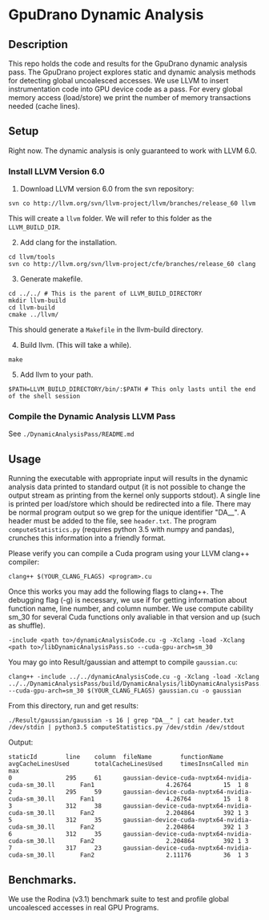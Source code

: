# GpuDrano Dynamic Analysis

## Description
This repo holds the code and results for the GpuDrano dynamic analysis pass. The GpuDrano project explores static and dynamic analysis methods for detecting global uncoalesced accesses. We use LLVM to insert instrumentation code into GPU device code as a pass. For every global memory access (load/store) we print the number of memory transactions needed (cache lines).

## Setup

Right now. The dynamic analysis is only guaranteed to work with LLVM 6.0.

### Install LLVM Version 6.0

1. Download LLVM version 6.0 from the svn repository:
```shell
svn co http://llvm.org/svn/llvm-project/llvm/branches/release_60 llvm
```

This will create a `llvm` folder. We will refer to this folder as the `LLVM_BUILD_DIR`.

2. Add clang for the installation.
```shell
cd llvm/tools
svn co http://llvm.org/svn/llvm-project/cfe/branches/release_60 clang
```

3. Generate makefile.

```shell
cd ../../ # This is the parent of LLVM_BUILD_DIRECTORY
mkdir llvm-build
cd llvm-build
cmake ../llvm/
```

This should generate a `Makefile` in the llvm-build directory.

4. Build llvm. (This will take a while).
```shell
make
```

5. Add llvm to your path.
```shell
$PATH=LLVM_BUILD_DIRECTORY/bin/:$PATH # This only lasts until the end of the shell session
```

### Compile the Dynamic Analysis LLVM Pass
See `./DynamicAnalysisPass/README.md`


## Usage
Running the executable with appropriate input will results in the dynamic analysis data printed to standard output (it is not possible to change the output stream as printing from the kernel only supports stdout). A single line is printed per load/store which should be redirected into a file. There may be normal program output so we grep for the unique identifier "DA__". A header must be added to the file, see `header.txt`. The program `computeStatistics.py` (requires python 3.5 with numpy and pandas), crunches this information into a friendly format.

Please verify you can compile a Cuda program using your LLVM clang++ compiler:
```
clang++ $(YOUR_CLANG_FLAGS) <program>.cu
```

Once this works you may add the following flags to clang++. The debugging flag (-g) is necessary, we use if for getting information about function name, line number, and column number. We use compute cability sm_30 for several Cuda functions only avaliable in that version and up (such as shuffle).
```
-include <path to>/dynamicAnalysisCode.cu -g -Xclang -load -Xclang <path to>/libDynamicAnalysisPass.so --cuda-gpu-arch=sm_30
```

You may go into Result/gaussian and attempt to compile `gaussian.cu`:
```
clang++ -include ../../dynamicAnalysisCode.cu -g -Xclang -load -Xclang ../../DynamicAnalysisPass/build/DynamicAnalysis/libDynamicAnalysisPass.so --cuda-gpu-arch=sm_30 $(YOUR_CLANG_FLAGS) gaussian.cu -o gaussian
```

From this directory, run and get results:
```
./Result/gaussian/gaussian -s 16 | grep "DA__" | cat header.txt /dev/stdin | python3.5 computeStatistics.py /dev/stdin /dev/stdout
```

Output:
```
staticId        line    column  fileName        functionName    avgCacheLinesUsed       totalCacheLinesUsed     timesInsnCalled min max
0               295     61      gaussian-device-cuda-nvptx64-nvidia-cuda-sm_30.ll       Fan1                    4.26764         15  1 8
2               295     59      gaussian-device-cuda-nvptx64-nvidia-cuda-sm_30.ll       Fan1                    4.26764         15  1 8
3               312     38      gaussian-device-cuda-nvptx64-nvidia-cuda-sm_30.ll       Fan2                    2.204864        392 1 3
5               312     35      gaussian-device-cuda-nvptx64-nvidia-cuda-sm_30.ll       Fan2                    2.204864        392 1 3
6               312     35      gaussian-device-cuda-nvptx64-nvidia-cuda-sm_30.ll       Fan2                    2.204864        392 1 3
7               317     23      gaussian-device-cuda-nvptx64-nvidia-cuda-sm_30.ll       Fan2                    2.11176         36  1 3
```


## Benchmarks.
We use the Rodina (v3.1) benchmark suite to test and profile global uncoalesced accesses in real GPU Programs.
